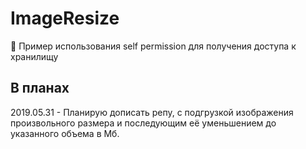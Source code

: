 # ImageResize
👶 Пример использования self permission для получения доступа к хранилищу

## В планах
2019.05.31 - Планирую дописать репу, с подгрузкой изображения произвольного размера и последующим её уменьшением до указанного объема в Мб.
